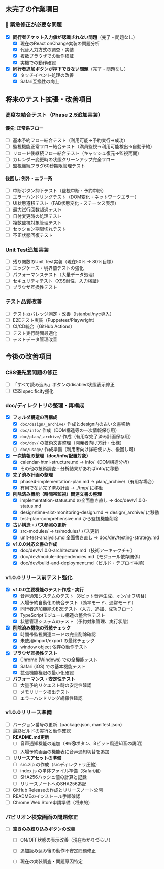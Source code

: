 ## 未完了の作業項目

### 🚨 緊急修正が必要な問題
- [x] **同行者チケット入力値が認識されない問題**（完了 - 問題なし）
  - [x] 現在のReact onChange実装の問題分析
  - [x] 代替入力方式の調査・実装
  - [x] 複数ブラウザでの動作検証
  - [x] 実機での動作確認
- [x] **同行者追加ボタンが押下できない問題**（完了 - 問題なし）
  - [x] タッチイベント処理の改善
  - [x] Safari互換性の向上

## 将来のテスト拡張・改善項目

### 高度な結合テスト（Phase 2.5追加実装）
#### 優先: 正常系フロー
- [ ] 基本予約フロー結合テスト（利用可能→予約実行→成功）
- [ ] 監視機能正常フロー結合テスト（満員監視→利用可能検出→自動予約）
- [ ] リロード後継続フロー結合テスト（キャッシュ復元→監視再開）
- [ ] カレンダー変更時の状態クリーンアップ完全フロー
- [ ] 監視継続フラグ60秒期限管理テスト

#### 後回し: 例外・エラー系
- [ ] 中断ボタン押下テスト（監視中断・予約中断）
- [ ] エラーハンドリングテスト（DOM変化・ネットワークエラー）
- [ ] UI状態遷移テスト（FAB状態変化・ステータス表示）
- [ ] 最大試行回数超過テスト
- [ ] 日付変更時の処理テスト
- [ ] 複数監視対象管理テスト
- [ ] セッション期限切れテスト
- [ ] 不正状態回復テスト

### Unit Test追加実装
- [ ] 残り関数のUnit Test実装（現在50% → 80%目標）
- [ ] エッジケース・境界値テストの強化
- [ ] パフォーマンステスト（大量データ処理）
- [ ] セキュリティテスト（XSS耐性、入力検証）
- [ ] ブラウザ互換性テスト

### テスト品質改善
- [ ] テストカバレッジ測定・改善（Istanbul/nyc導入）
- [ ] E2Eテスト実装（Puppeteer/Playwright）
- [ ] CI/CD統合（GitHub Actions）
- [ ] テスト実行時間最適化
- [ ] テストデータ管理改善

## 今後の改善項目

### CSS優先度問題の修正
- [ ] 「すべて読み込み」ボタンのdisabled状態表示修正
- [ ] CSS specificity強化

### doc/ディレクトリの整理・再構成
- [x] **フォルダ構造の再構成**
  - [x] `doc/design/_archive/` 作成とdesign内の古い文書移動
  - [x] `doc/info/` 作成（DOM構造等の一次情報保存用）
  - [x] `doc/plan/_archive/` 作成（有用な完了済み計画保存用）
  - [x] `doc/dev/` の技術文書整理（開発者向け方針・仕様）
  - [ ] `doc/usage/` 作成準備（利用者向け詳細使い方、後回し可）
- [x] **一次情報の整理（doc/info/配置対象）**
  - [x] calendar-html-structure.md → info/（DOM構造分析）
  - [x] その他の技術調査・分析結果があればinfo/に移動
- [x] **完了済み計画の整理**
  - [x] phase4-implementation-plan.md → plan/_archive/（有用な場合）
  - [x] 有用でない完了済み計画 → ./tmp/ に移動
- [x] **削除済み機能（時間帯監視）関連文書の整理**
  - [x] implementation-status.md の全面書き直し → doc/dev/v1.0.0-status.md
  - [x] design/time-slot-monitoring-design.md → design/_archive/ に移動
  - [x] test-plan-comprehensive.md から監視機能削除
- [x] **古い構造・パス参照の更新**  
  - [x] src-modules/ → ts/modules/ パス更新
  - [x] unit-test-analysis.md 全面書き直し → doc/dev/testing-strategy.md
- [x] **v1.0.0対応文書の作成**
  - [x] doc/dev/v1.0.0-architecture.md（技術アーキテクチャ）
  - [x] doc/dev/module-dependencies.md（モジュール依存関係）
  - [x] doc/dev/build-and-deployment.md（ビルド・デプロイ手順）

### v1.0.0リリース前テスト強化
- [x] **v1.0.0主要機能のテスト作成・実行**
  - [x] 音声通知システムのテスト（8ビット音声生成、オン/オフ切替）
  - [x] 入場予約自動化の統合テスト（効率モード、通常モード）
  - [x] 同行者追加機能のE2Eテスト（入力、追加、成功フロー）
  - [x] TypeScriptモジュール構造の整合性テスト
  - [x] 状態管理システムのテスト（予約対象管理、実行状態）
- [x] **削除済み機能の残骸チェック**
  - [x] 時間帯監視関連コードの完全削除確認
  - [x] 未使用import/export の最終チェック
  - [x] window object 依存の動作テスト
- [x] **ブラウザ互換性テスト**
  - [x] Chrome (Windows) での全機能テスト
  - [x] Safari (iOS) での基本機能テスト
  - [x] 拡張機能権限の最小化確認
- [ ] **パフォーマンス・安定性テスト**
  - [ ] 大量予約リクエスト時の安定性確認
  - [ ] メモリリーク検出テスト
  - [ ] エラーハンドリング網羅性確認

### v1.0.0リリース準備
- [ ] バージョン番号の更新（package.json, manifest.json）
- [ ] 最終ビルドの実行と動作確認
- [ ] **README.md更新**
  - [ ] 音声通知機能の追加（🔊/🔇ボタン、8ビット風通知音の説明）
  - [ ] 入場予約画面の機能表に音声通知切替を追加
- [ ] **リリースアセットの準備**
  - [ ] src.zip の作成（srcディレクトリ圧縮）
  - [ ] index.js の単体ファイル準備（Safari用）
  - [ ] SHA256ハッシュ値の計算と記録
  - [ ] リリースノートへのSHA256追記
- [ ] GitHub Releaseの作成とリリースノート公開
- [ ] READMEのインストール手順確認
- [ ] Chrome Web Store申請準備（将来的）

### パビリオン検索画面の問題修正
- [ ] **空きのみ絞り込みボタンの改善**
  - [ ] ON/OFF状態の表示改善（現在わかりづらい）
  - [ ] 追加読み込み後の動作不安定問題修正
  - [ ] 現在の実装調査・問題原因特定

